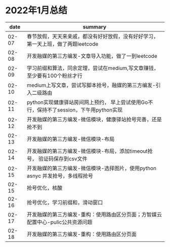 # 2022年1月总结

|date|summary|
| - | - |
|02-07| 春节放假，天天来亲戚，都没有好好放假，没有好好学习，第一天上班，做了两题leetcode|
|02-08| 开发融媒的第三方编发-文章导入功能，做了一到leetcode|
|02-09| 学习前缀和算法，同余定理，尝试在medium,写文章赚钱，至少要有100个粉丝才行|
|02-10| medium上写文章，尝试写脚本抢号，融媒的第三方编发-引入二级路由|
|02-11| python实现健康驿站房间网上预约， 早上尝试使用Go不行，保持不了session，下午用python实现|
|02-12| 开发融媒的第三方编发-微信模块，健康驿站抢号完善，还是抢不到|
|02-13| 开发融媒的第三方编发-微信模块-布局|
|02-14| 开发融媒的第三方编发-微信模块-布局，添加timeout抢号， 验证码保存到csv文件|
|02-15| 开发融媒的第三方编发-微信模块-选择图片，使用python asnyc 并发抢号，多线程抢号|
|02-15| 抢号优化，核酸|
|02-16| 抢号优化，学习前缀和，滑动窗口|
|02-17| 开发融媒的第三方编发-重构：使用路由区分页面；方智媒云配置中心-pulic公共资源问题|
|02-18| 开发融媒的第三方编发-重构：使用路由区分页面|